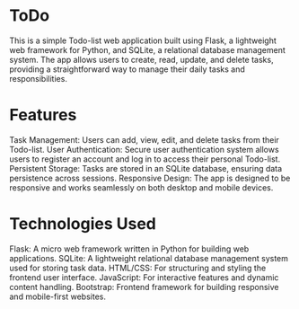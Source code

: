 # ToDo
This is a simple Todo-list web application built using Flask, a lightweight web framework for Python, and SQLite, a relational database management system. The app allows users to create, read, update, and delete tasks, providing a straightforward way to manage their daily tasks and responsibilities.

# Features
Task Management: Users can add, view, edit, and delete tasks from their Todo-list.
User Authentication: Secure user authentication system allows users to register an account and log in to access their personal Todo-list.
Persistent Storage: Tasks are stored in an SQLite database, ensuring data persistence across sessions.
Responsive Design: The app is designed to be responsive and works seamlessly on both desktop and mobile devices.

# Technologies Used
Flask: A micro web framework written in Python for building web applications.
SQLite: A lightweight relational database management system used for storing task data.
HTML/CSS: For structuring and styling the frontend user interface.
JavaScript: For interactive features and dynamic content handling.
Bootstrap: Frontend framework for building responsive and mobile-first websites.
